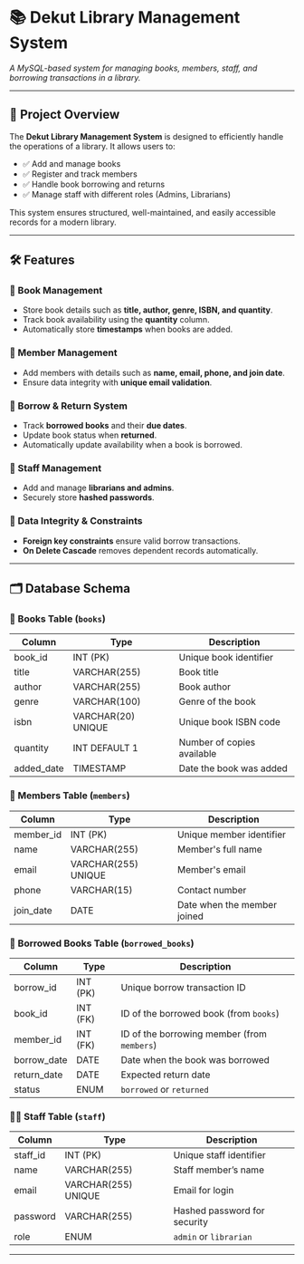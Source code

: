 # 📚 Dekut Library Management System

*A MySQL-based system for managing books, members, staff, and borrowing transactions in a library.*

--- 

## 📖 Project Overview

The **Dekut Library Management System** is designed to efficiently handle the operations of a library. It allows users to:

- ✅ Add and manage books
- ✅ Register and track members
- ✅ Handle book borrowing and returns
- ✅ Manage staff with different roles (Admins, Librarians)

This system ensures structured, well-maintained, and easily accessible records for a modern library.

---

## 🛠️ Features

### 📌 Book Management
- Store book details such as **title, author, genre, ISBN, and quantity**.
- Track book availability using the **quantity** column.
- Automatically store **timestamps** when books are added.

### 📌 Member Management
- Add members with details such as **name, email, phone, and join date**.
- Ensure data integrity with **unique email validation**.

### 📌 Borrow & Return System
- Track **borrowed books** and their **due dates**.
- Update book status when **returned**.
- Automatically update availability when a book is borrowed.

### 📌 Staff Management
- Add and manage **librarians and admins**.
- Securely store **hashed passwords**.

### 📌 Data Integrity & Constraints
- **Foreign key constraints** ensure valid borrow transactions.
- **On Delete Cascade** removes dependent records automatically.

---
## 🗂️ Database Schema

### 📘 Books Table (`books`)

| Column      | Type           | Description                    |
|------------|--------------|--------------------------------|
| book_id    | INT (PK)      | Unique book identifier        |
| title      | VARCHAR(255)  | Book title                    |
| author     | VARCHAR(255)  | Book author                   |
| genre      | VARCHAR(100)  | Genre of the book             |
| isbn       | VARCHAR(20) UNIQUE | Unique book ISBN code |
| quantity   | INT DEFAULT 1 | Number of copies available    |
| added_date | TIMESTAMP     | Date the book was added       |


### 👥 Members Table (`members`)

| Column      | Type          | Description                  |
|------------|--------------|------------------------------|
| member_id  | INT (PK)     | Unique member identifier     |
| name       | VARCHAR(255) | Member's full name          |
| email      | VARCHAR(255) UNIQUE | Member's email  |
| phone      | VARCHAR(15)  | Contact number              |
| join_date  | DATE         | Date when the member joined |

### 🔄 Borrowed Books Table (`borrowed_books`)

| Column      | Type        | Description                              |
|------------|------------|------------------------------------------|
| borrow_id  | INT (PK)   | Unique borrow transaction ID             |
| book_id    | INT (FK)   | ID of the borrowed book (from `books`)   |
| member_id  | INT (FK)   | ID of the borrowing member (from `members`) |
| borrow_date| DATE       | Date when the book was borrowed          |
| return_date| DATE       | Expected return date                     |
| status     | ENUM       | `borrowed` or `returned`                 |

### 👨‍💼 Staff Table (`staff`)

| Column    | Type          | Description                      |
|----------|--------------|----------------------------------|
| staff_id | INT (PK)     | Unique staff identifier         |
| name     | VARCHAR(255) | Staff member’s name            |
| email    | VARCHAR(255) UNIQUE | Email for login |
| password | VARCHAR(255) | Hashed password for security   |
| role     | ENUM        | `admin` or `librarian`          |

---

